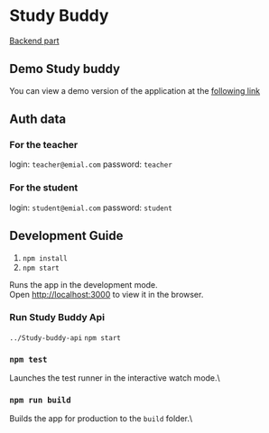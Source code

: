 # Study Buddy

[Backend part](https://github.com/NorbertLuszkiewicz/Study-buddy-api)

## Demo Study buddy

You can view a demo version of the application at the [following link]()

## Auth data

### For the teacher

login: `teacher@emial.com`
password: `teacher`

### For the student

login: `student@emial.com`
password: `student`

## Development Guide

1. `npm install`
2. `npm start`

Runs the app in the development mode.\
Open [http://localhost:3000](http://localhost:3000) to view it in the browser.

### Run Study Buddy Api

`../Study-buddy-api`
`npm start`

### `npm test`

Launches the test runner in the interactive watch mode.\

### `npm run build`

Builds the app for production to the `build` folder.\
